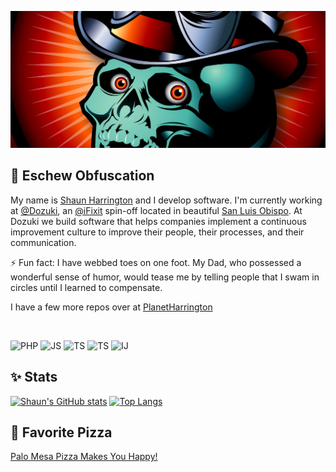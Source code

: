 ![Shaun Harrington](https://github.com/hackalot805/shaunharrington.com/blob/master/public/images/eyes.jpg?raw=true)

## 👋  Eschew Obfuscation

My name is [Shaun Harrington](https://www.shaunharrington.com) and I develop software. I'm currently working at [@Dozuki](https://github.com/Dozuki), an [@iFixit](https://github.com/iFixit) spin-off located in beautiful [San Luis Obispo](https://en.wikipedia.org/wiki/San_Luis_Obispo,_California). At Dozuki we build software that helps companies implement a continuous improvement culture to improve their people, their processes, and their communication.

⚡ Fun fact: I have webbed toes on one foot.  My Dad, who possessed a wonderful sense of humor, would tease me by telling people that I swam in circles until I learned to compensate.

I have a few more repos over at [PlanetHarrington](https://github.com/planetharrington)

[<img alt='' src=https://www.linkedin.com/favicon.ico />](https://www.linkedin.com/in/shaunharrington/) [<img style='width:16px;' alt='' src='https://www.shaunharrington.com/favicon.ico' />](https://www.shaunharrington.com) [<img style='width:16px;' alt='' src='https://avatars.githubusercontent.com/u/6609768?s=64&v=4' />](https://www.dozuki.com)

![PHP](https://img.shields.io/badge/Code-PHP-informational?style=flat&logo=PHP&logoColor=white&color=2bbc8a) ![JS](https://img.shields.io/badge/Code-Javascript-informational?style=flat&logo=JAVASCRIPT&logoColor=white&color=2bbc8a) ![TS](https://img.shields.io/badge/Code-Typescript-informational?style=flat&logo=TYPESCRIPT&logoColor=white&color=2bbc8a) ![TS](https://img.shields.io/badge/Code-React-informational?style=flat&logo=REACT&logoColor=white&color=2bbc8a) ![IJ](https://img.shields.io/badge/Editor-IntelliJ_IDEA-informational?style=flat&logo=JETBRAINS&logoColor=white&color=2bbc8a)

## ✨ Stats
[![Shaun's GitHub stats](https://github-readme-stats.vercel.app/api?username=hackalot805&count_private=true&show_icons=true&theme=radical)](https://github.com/hackalot805/github-readme-stats) [![Top Langs](https://github-readme-stats.vercel.app/api/top-langs/?username=hackalot805&count_private=true&show_icons=true&theme=radical&&layout=compact)](https://github.com/hackalot805/github-readme-stats)

## 🍕 Favorite Pizza
[Palo Mesa Pizza Makes You Happy!](https://www.palomesapizza.com)

<!--
**hackalot805/hackalot805** is a ✨ _special_ ✨ repository because its `README.md` (this file) appears on your GitHub profile.

Here are some ideas to get you started:

- 🔭 I’m currently working on ...
- 🌱 I’m currently learning ...
- 👯 I’m looking to collaborate on ...
- 🤔 I’m looking for help with ...
- 💬 Ask me about ...
- 📫 How to reach me: ...
- 😄 Pronouns: ...
-->

